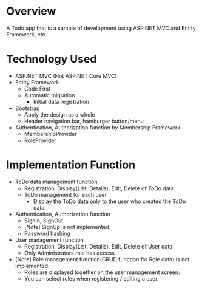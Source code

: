 # Overview
A Todo app that is a sample of development using ASP.NET MVC and Entity Framework, etc.

# Technology Used
- ASP.NET MVC (Not ASP.NET Core MVC)
- Entity Framework
  - Code First
  - Automatic migration
    - Initial data registration
- Bootstrap
  - Apply the design as a whole
  - Header navigation bar, hamburger button/menu
- Authentication, Authorization function by Membership Framework:
  - MembershipProvider
  - RoleProvider

# Implementation Function
- ToDo data management function
  - Registration, Display(List, Details), Edit, Delete of ToDo data.
  - ToDo management for each user
    - Display the ToDo data only to the user who created the ToDo data.
- Authentication, Authorization function
  - SignIn, SignOut
  - [Note] SignUp is not implemented.
  - Password hashing
- User management function
  - Registration, Display(List, Details), Edit, Delete of User data.
  - Only Administrators role has access.
- [Note] Role management function(CRUD function for Role data) is not implemented.
  - Roles are displayed together on the user management screen.
  - You can select roles when registering / editing a user.
